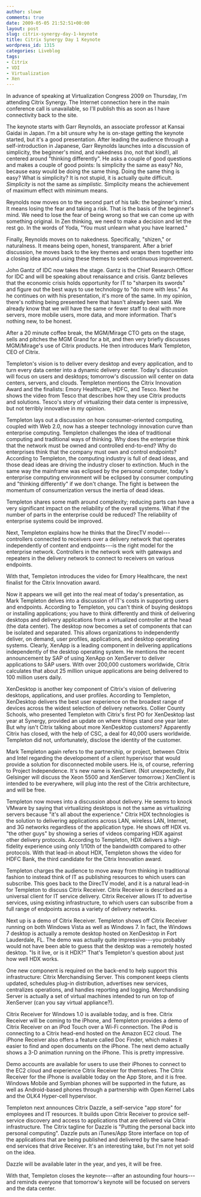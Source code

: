 ```yaml
---
author: slowe
comments: true
date: 2009-05-05 21:52:51+00:00
layout: post
slug: citrix-synergy-day-1-keynote
title: Citrix Synergy Day 1 Keynote
wordpress_id: 1315
categories: Liveblog
tags:
- Citrix
- VDI
- Virtualization
- Xen
---
```


In advance of speaking at Virtualization Congress 2009 on Thursday, I'm attending Citrix Synergy. The Internet connection here in the main conference call is unavailable, so I'll publish this as soon as I have connectivity back to the site.

The keynote starts with Garr Reynolds, an associate professor at Kansai Gaidai in Japan. I'm a bit unsure why he is on-stage getting the keynote started, but it's a good presentation. After leading the audience through a self-introduction in Japanese, Garr Reynolds launches into a discussion of simplicity, the beginner's mind, and nakedness (no, not that kind!), all centered around "thinking differently". He asks a couple of good questions and makes a couple of good points: Is simplicity the same as easy? No, because easy would be doing the same thing. Doing the same thing is easy? What is simplicity? It is not stupid, it is actually quite difficult. _Simplicity_ is not the same as _simplistic._ Simplicity means the achievement of maximum effect with minimum means.

Reynolds now moves on to the second part of his talk: the beginner's mind. It means losing the fear and taking a risk. That is the basis of the beginner's mind. We need to lose the fear of being wrong so that we can come up with something original. In Zen thinking, we need to make a decision and let the rest go. In the words of Yoda, "You must unlearn what you have learned."

Finally, Reynolds moves on to nakedness. Specifically, "shizen," or naturalness. It means being open, honest, transparent. After a brief discussion, he moves back to the key themes and wraps them together into a closing idea around using these themes to seek continuous improvement.

John Gantz of IDC now takes the stage. Gantz is the Chief Research Officer for IDC and will be speaking about renaissance and crisis. Gantz believes that the economic crisis holds opportunity for IT to "sharpen its swords" and figure out the best ways to use technology to "do more with less." As he continues on with his presentation, it's more of the same. In my opinion, there's nothing being presented here that hasn't already been said. We already know that we will have the same or fewer staff to deal with more servers, more mobile users, more data, and more information. That's nothing new, to be honest.

After a 20 minute coffee break, the MGM/Mirage CTO gets on the stage, sells and pitches the MGM Grand for a bit, and then very briefly discusses MGM/Mirage's use of Citrix products. He then introduces Mark Templeton, CEO of Citrix.

Templeton's vision is to deliver every desktop and every application, and to turn every data center into a dynamic delivery center. Today's discussion will focus on users and desktops; tomorrow's discussion will center on data centers, servers, and clouds. Templeton mentions the Citrix Innovation Award and the finalists: Emory Healthcare, HDFC, and Tesco. Next he shows the video from Tesco that describes how they use Citrix products and solutions. Tesco's story of virtualizing their data center is impressive, but not terribly innovative in my opinion.

Templeton lays out a discussion on how consumer-oriented computing, coupled with Web 2.0, now has a steeper technology innovation curve than enterprise computing. Templeton challenges the idea of traditional computing and traditional ways of thinking. Why does the enterprise think that the network must be owned and controlled end-to-end? Why do enterprises think that the company must own and control endpoints? According to Templeton, the computing industry is full of dead ideas, and those dead ideas are driving the industry closer to extinction. Much in the same way the mainframe was eclipsed by the personal computer, today's enterprise computing environment will be eclipsed by consumer computing and "thinking differently" if we don't change. The fight is between the momentum of consumerization versus the inertia of dead ideas.

Templeton shares some math around complexity; reducing parts can have a very significant impact on the reliability of the overall systems. What if the number of parts in the enterprise could be reduced? The reliability of enterprise systems could be improved.

Next, Templeton explains how he thinks that the DirecTV model---controllers connected to receivers over a delivery network that operates independently of content and endpoints---is the right model for the enterprise network. Controllers in the network work with gateways and repeaters in the delivery network to connect to receivers on various endpoints.

With that, Templeton introduces the video for Emory Healthcare, the next finalist for the Citrix Innovation award.

Now it appears we will get into the real meat of today's presentation, as Mark Templeton delves into a discussion of IT's costs in supporting users and endpoints. According to Templeton, you can't think of buying desktops or installing applications; you have to think differently and think of delivering desktops and delivery applications from a virtualized controller at the head (the data center). The desktop now becomes a set of components that can be isolated and separated. This allows organizations to independently deliver, on demand, user profiles, applications, and desktop operating systems. Clearly, XenApp is a leading component in delivering applications independently of the desktop operating system. He mentions the recent announcement by SAP of using XenApp on XenServer to deliver applications to SAP users. With over 200,000 customers worldwide, Citrix calculates that about 25 million unique applications are being delivered to 100 million users daily.

XenDesktop is another key component of Citrix's vision of delivering desktops, applications, and user profiles. According to Templeton, XenDesktop delivers the best user experience on the broadest range of devices across the widest selection of delivery networks. Collier County Schools, who presented Templeton with Citrix's first PO for XenDesktop last year at Synergy, provided an update on where things stand one year later. But why isn't Citrix talking about more XenDesktop customers? Apparently Citrix has closed, with the help of CSC, a deal for 40,000 users worldwide. Templeton did not, unfortunately, disclose the identity of the customer.

Mark Templeton again refers to the partnership, or project, between Citrix and Intel regarding the developoment of a client hypervisor that would provide a solution for disconnected mobile users. He is, of course, referring to Project Independence. It's new name is XenClient. (Not unexpectedly, Pat Gelsinger will discuss the Xeon 5500 and XenServer tomorrow.) XenClient is intended to be everywhere, will plug into the rest of the Citrix architecture, and will be free.

Templeton now moves into a discussion about delivery. He seems to knock VMware by saying that virtualizing desktops is not the same as virtualizing servers because "it's all about the experience." Citrix HDX technologies is the solution to delivering applications across LAN, wireless LAN, Internet, and 3G networks regardless of the application type. He shows off HDX vs. "the other guys" by showing a series of videos comparing HDX against other delivery protocols. According to Templeton, HDX delivers a high-fidelity experience using only 1/10th of the bandwidth compared to other protocols. With that lead-in about HDX, Templeton shows the video for HDFC Bank, the third candidate for the Citrix Innovation award.

Templeton charges the audience to move away from thinking in traditional fashion to instead think of IT as publishing resources to which users can subscribe. This goes back to the DirecTV model, and it is a natural lead-in for Templeton to discuss Citrix Receiver. Citrix Receiver is described as a universal client for IT service delivery. Citrix Receiver allows IT to advertise services, using existing infrastructure, to which users can subscribe from a full range of endpoints across a variety of delivery networks.

Next up is a demo of Citrix Receiver. Templeton shows off Citrix Receiver running on both Windows Vista as well as Windows 7. In fact, the Windows 7 desktop is actually a remote desktop hosted on XenDesktop in Fort Lauderdale, FL. The demo was actually quite impressive---you probably would not have been able to guess that the desktop was a remotely hosted desktop. "Is it live, or is it HDX?" That's Templeton's question about just how well HDX works.

One new component is required on the back-end to help support this infrastructure: Citrix Merchandising Server. This component keeps clients updated, schedules plug-in distribution, advertises new services, centralizes operations, and handles reporting and logging. Merchandising Server is actually a set of virtual machines intended to run on top of XenServer (can you say virtual appliance?).

Citrix Receiver for Windows 1.0 is available today, and is free. Citrix Receiver will be coming to the iPhone, and Templeton provides a demo of Citrix Receiver on an iPod Touch over a Wi-Fi connection. The iPod is connecting to a Citrix head-end hosted on the Amazon EC2 cloud. The iPhone Receiver also offers a feature called Doc Finder, which makes it easier to find and open documents on the iPhone. The next demo actually shows a 3-D animation running on the iPhone. This is pretty impressive.

Demo accounts are available for users to use their iPhones to connect to the EC2 cloud and experience Citrix Receiver for themselves. The Citrix Receiver for the iPhone is available today on the App Store, and it is free. Windows Mobile and Symbian phones will be supported in the future, as well as Android-based phones through a partnership with Open Kernel Labs and the OLK4 Hyper-cell hypervisor.

Templeton next announces Citrix Dazzle, a self-service "app store" for employees and IT resources. It builds upon Citrix Receiver to provice self-service discovery and access to applications that are delivered via Citrix infrastructure. The Citrix tagline for Dazzle is "Putting the personal back into personal computing". Dazzle puts an iTunes/App Store interface on top of the applications that are being published and delivered by the same head-end services that drive Receiver. It's an interesting take, but I'm not yet sold on the idea.

Dazzle will be available later in the year, and yes, it will be free.

With that, Templeton closes the keynote---after an astounding four hours---and reminds everyone that tomorrow's keynote will be focused on servers and the data center.

